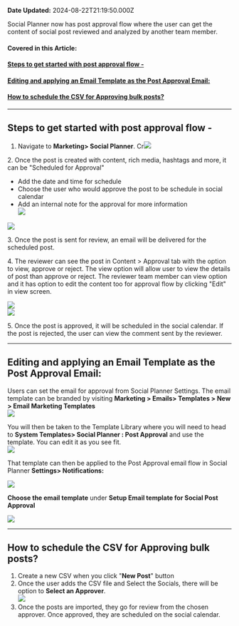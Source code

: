 **Date Updated:** 2024-08-22T21:19:50.000Z

Social Planner now has post approval flow where the user can get the content of social post reviewed and analyzed by another team member.  
  
#### **Covered in this Article:**

#### [Steps to get started with post approval flow - ](#Steps-to-get-started-with-post-approval-flow--%C2%A0)

#### [Editing and applying an Email Template as the Post Approval Email:](#Editing-and-applying-an-Email-Template-as-the-Post-Approval-Email%3A)

#### [How to schedule the CSV for Approving bulk posts?](#How-to-schedule-the-CSV-for-Approving-bulk-posts?)

  
---

## **Steps to get started with post approval flow -** 

1. Navigate to **Marketing> Social Planner**. Cr![](https://s3.amazonaws.com/cdn.freshdesk.com/data/helpdesk/attachments/production/155031518973/original/NWM__AAf2fNwvYSNN3gljMXTxTioyhe5hA.png?1724341779)

2\. Once the post is created with content, rich media, hashtags and more, it can be "Scheduled for Approval" 

* Add the date and time for schedule
* Choose the user who would approve the post to be schedule in social calendar
* Add an internal note for the approval for more information  
![](https://s3.amazonaws.com/cdn.freshdesk.com/data/helpdesk/attachments/production/48274894819/original/lpaxYBVn1VT-Di8Ejk3t1WBFoPYSn9JDNw.jpeg?1673522929)  
    
![](https://s3.amazonaws.com/cdn.freshdesk.com/data/helpdesk/attachments/production/48274894816/original/MUF7z9EJ_wHE-HL1zhyz2C4P9RIXat1Jhw.jpeg?1673522929)

  
3\. Once the post is sent for review, an email will be delivered for the scheduled post. 

  
4\. The reviewer can see the post in Content > Approval tab with the option to view, approve or reject. The view option will allow user to view the details of post than approve or reject. The reviewer team member can view option and it has option to edit the content too for approval flow by clicking "Edit" in view screen.

![](https://s3.amazonaws.com/cdn.freshdesk.com/data/helpdesk/attachments/production/155031518706/original/xeoLO0PhU6PDyZchTVnkZOej0_8Bh_X5aA.png?1724341522)  
![](https://s3.amazonaws.com/cdn.freshdesk.com/data/helpdesk/attachments/production/155031518926/original/azQVZpzUnl4ykE4YOJ6x4bBW4KLan6DQ4g.png?1724341743)
  
  
5\. Once the post is approved, it will be scheduled in the social calendar. If the post is rejected, the user can view the comment sent by the reviewer.

  
---

## **Editing and applying an Email Template as the Post Approval Email:**

  
Users can set the email for approval from Social Planner Settings. The email template can be branded by visiting **Marketing > Emails> Templates > New > Email Marketing Templates**  
![](https://s3.amazonaws.com/cdn.freshdesk.com/data/helpdesk/attachments/production/48275003974/original/JbZqtJEP21bG7zSQEBIcw8lBCo-EpKoAbQ.png?1673541277)

You will then be taken to the Template Library where you will need to head to **System Templates> Social Planner : Post Approval**  and use the template. You can edit it as you see fit.  
![](https://s3.amazonaws.com/cdn.freshdesk.com/data/helpdesk/attachments/production/48275004276/original/H3HxcY2vYP0ctLVJWNR34FHNE9Jpp6A3Bg.png?1673541333)
  
  
That template can then be applied to the Post Approval email flow in Social Planner **Settings> Notifications:**

**![](https://s3.amazonaws.com/cdn.freshdesk.com/data/helpdesk/attachments/production/48275003279/original/tZg4MDksmtgmJqElCq8JhKJN18Ih6MRr3Q.png?1673541093)**

 **Choose the email template** under **Setup Email template for Social Post Approval**

**![](https://s3.amazonaws.com/cdn.freshdesk.com/data/helpdesk/attachments/production/48275003362/original/SuRrc78gn4HDJcewt5urj4Z61F4UAjOZzQ.png?1673541115)**

  
---

## **How to schedule the CSV for Approving bulk posts?**

1. Create a new CSV when you click "**New Post**" button
2. Once the user adds the CSV file and Select the Socials, there will be option to **Select an Approver**.  
**![](https://s3.amazonaws.com/cdn.freshdesk.com/data/helpdesk/attachments/production/48274895622/original/llrQ2L893aD17J19tI91bIQ277mjhZXgUA.png?1673523102)**
3. Once the posts are imported, they go for review from the chosen approver. Once approved, they are scheduled on the social calendar.

  